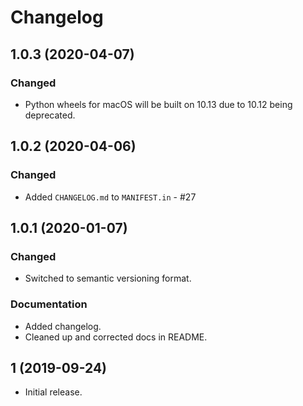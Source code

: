 # Changelog

## 1.0.3 (2020-04-07)
### Changed
- Python wheels for macOS will be built on 10.13 due to 10.12 being deprecated.

## 1.0.2 (2020-04-06)
### Changed
- Added `CHANGELOG.md` to `MANIFEST.in` - #27

## 1.0.1 (2020-01-07)
### Changed
- Switched to semantic versioning format.
### Documentation
- Added changelog.
- Cleaned up and corrected docs in README.

## 1 (2019-09-24)
- Initial release.